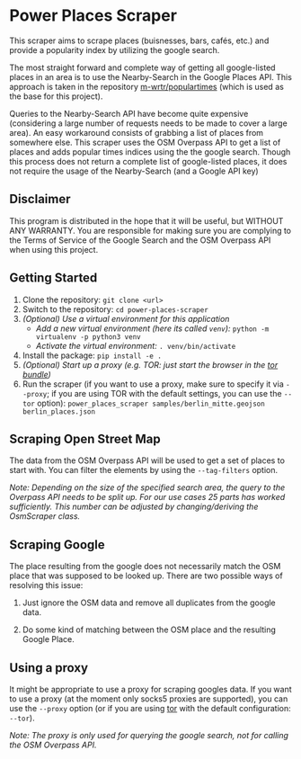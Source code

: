 # Power Places Scraper

This scraper aims to scrape places (buisnesses, bars, cafés, etc.) and provide
a popularity index by utilizing the google search.

The most straight forward and complete way of getting all google-listed places
in an area is to use the Nearby-Search in the Google Places API. This approach
is taken in the repository [m-wrtr/populartimes](https://github.com/m-wrzr/populartimes)
(which is used as the base for this project).

Queries to the Nearby-Search API have become quite expensive (considering a
large number of requests needs to be made to cover a large area). An easy
workaround consists of grabbing a list of places from somewhere else. This
scraper uses the OSM Overpass API to get a list of places and adds popular
times indices using the the google search. Though this process does not return
a complete list of google-listed places, it does not require the usage of the
Nearby-Search (and a Google API key)


## Disclaimer

This program is distributed in the hope that it will be useful, but WITHOUT ANY
WARRANTY. You are responsible for making sure you are complying to the Terms of
Service of the Google Search and the OSM Overpass API when using this project.



## Getting Started

1. Clone the repository:
  `git clone <url>`
2. Switch to the repository:
  `cd power-places-scraper`
3. *(Optional) Use a virtual environment for this application*
    * *Add a new virtual environment (here its called `venv`):*
    `python -m virtualenv -p python3 venv`
    * *Activate the virtual environment:*
    `. venv/bin/activate`
4. Install the package:
  `pip install -e .`
5. *(Optional) Start up a proxy (e.g. TOR: just start the browser in the [tor bundle][tor_browser])*
6. Run the scraper (if you want to use a proxy, make sure to specify it via `--proxy`; if you are using TOR with the default settings, you can use the `--tor` option):
  `power_places_scraper samples/berlin_mitte.geojson berlin_places.json`

## Scraping Open Street Map

The data from the OSM Overpass API will be used to get a set of places to start
with. You can filter the elements by using the `--tag-filters` option.

*Note: Depending on the size of the specified search area, the query to the
Overpass API needs to be split up. For our use cases 25 parts has worked
sufficiently. This number can be adjusted by changing/deriving the OsmScraper
class.*

## Scraping Google



The place resulting from the google does not necessarily match the
OSM place that was supposed to be looked up. There are two possible ways of
resolving this issue:

 1. Just ignore the OSM data and remove all duplicates from the google data.

 2. Do some kind of matching between the OSM place and the resulting
    Google Place.


## Using a proxy

It might be appropriate to use a proxy for scraping googles data. If you want
to use a proxy (at the moment only socks5 proxies are supported), you can use
the `--proxy` option (or if you are using [tor][tor_browser] with the default
configuration: `--tor`).

*Note: The proxy is only used for querying the google search, not for calling
the OSM Overpass API.*

[tor_browser]: https://www.torproject.org/download/ "Tor Browser Download Page"
